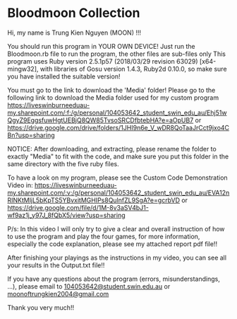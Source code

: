 # Bloodmoon Collection

Hi, my name is Trung Kien Nguyen (MOON) !!!

You should run this program in YOUR OWN DEVICE!
Just run the Bloodmoon.rb file to run the program, the other files are sub-files only
This program uses Ruby version 2.5.1p57 (2018/03/29 revision 63029) [x64-mingw32], with libraries of Gosu version 1.4.3, Ruby2d 0.10.0,
so make sure you have installed the suitable version!

You must go to the link to download the 'Media' folder!
Please go to the following link to download the Media folder used for my custom program
    https://liveswinburneeduau-my.sharepoint.com/:f:/g/personal/104053642_student_swin_edu_au/Ehj51wQgyZ9EggsfuwHgtUEBjQ8QW85TvsoSRCDfbtebHA?e=aOpUB7
or
    https://drive.google.com/drive/folders/1JHI9n6e_V_wDR8QoTaaJrCct9jxo4CBn?usp=sharing

NOTICE: After downloading, and extracting, please rename the folder to exactly 
"Media" to fit with the code, and make sure you put this folder in the same 
directory with the five ruby files.

To have a look on my program, please see the Custom Code Demonstration Video in:
    https://liveswinburneeduau-my.sharepoint.com/:v:/g/personal/104053642_student_swin_edu_au/EVA12nRINKtMljL5bKpTS5YBvxitMGHIPs8QulnfZL9SgA?e=gcrbVD
or
    https://drive.google.com/file/d/1M-8v3aSV4bJ1-wf9az1j_y97J_8fQbX5/view?usp=sharing

P/s: In this video I will only try to give a clear and overall instruction of how to use the program and play the four games, for more information, especially the code explanation, please see my attached report pdf file!!

After finishing your playings as the instructions in my video, you can see all your results in the Output.txt file!!

If you have any questions about the program (errors, misunderstandings, ...), please email to 104053642@student.swin.edu.au or moonoftrungkien2004@gmail.com

Thank you very much!!